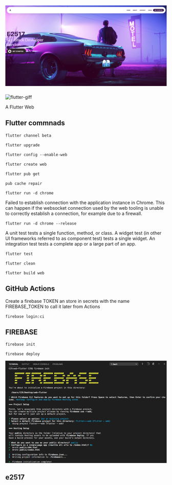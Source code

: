 # ![logo][]

![flutter-giff][]

A Flutter Web

## Flutter commnads

```
flutter channel beta
```

```
flutter upgrade
```

```
flutter config --enable-web
```

```
flutter create web
```

```
flutter pub get
```

```
pub cache repair
```

```
flutter run -d chrome
```

Failed to establish connection with the application instance in Chrome.
This can happen if the websocket connection used by the web tooling is unable to correctly establish a connection, for example due to a firewall.

```
flutter run -d chrome --release
```

A unit test tests a single function, method, or class.
A widget test (in other UI frameworks referred to as component test) tests a single widget.
An integration test tests a complete app or a large part of an app.

```
flutter test
```

```
flutter clean
```

```
flutter build web
```

## GitHub Actions

Create a firebase TOKEN an store in secrets with the name FIREBASE_TOKEN to call it later from Actions

```
firebase login:ci
```

## FIREBASE

```
firebase init
```

```
firebase deploy
```

![firebase][]

## e2517

[logo]: https://github.com/E2517/images/blob/main/images/flutter-web/flutterweb.png
[firebase]: https://github.com/E2517/images/blob/main/images/flutter-web/firebase.png
[flutter-giff]: https://github.com/E2517/images/blob/main/images/flutter-web/flutterweb.gif
